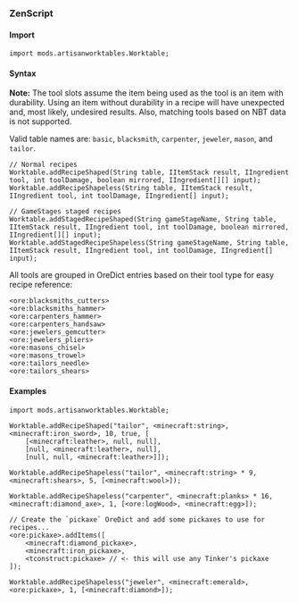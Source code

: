 ### ZenScript

#### Import

```
import mods.artisanworktables.Worktable;
```

#### Syntax

**Note:** The tool slots assume the item being used as the tool is an item with durability. Using an item without durability in a recipe will have unexpected and, most likely, undesired results. Also, matching tools based on NBT data is not supported.

Valid table names are: `basic`, `blacksmith`, `carpenter`, `jeweler`, `mason`, and `tailor`.

```
// Normal recipes
Worktable.addRecipeShaped(String table, IItemStack result, IIngredient tool, int toolDamage, boolean mirrored, IIngredient[][] input);
Worktable.addRecipeShapeless(String table, IItemStack result, IIngredient tool, int toolDamage, IIngredient[] input);

// GameStages staged recipes 
Worktable.addStagedRecipeShaped(String gameStageName, String table, IItemStack result, IIngredient tool, int toolDamage, boolean mirrored, IIngredient[][] input);
Worktable.addStagedRecipeShapeless(String gameStageName, String table, IItemStack result, IIngredient tool, int toolDamage, IIngredient[] input);
```

All tools are grouped in OreDict entries based on their tool type for easy recipe reference:

```
<ore:blacksmiths_cutters>
<ore:blacksmiths_hammer>
<ore:carpenters_hammer>
<ore:carpenters_handsaw>
<ore:jewelers_gemcutter>
<ore:jewelers_pliers>
<ore:masons_chisel>
<ore:masons_trowel>
<ore:tailors_needle>
<ore:tailors_shears>
```

#### Examples

```
import mods.artisanworktables.Worktable;

Worktable.addRecipeShaped("tailor", <minecraft:string>, <minecraft:iron_sword>, 10, true, [
    [<minecraft:leather>, null, null],
    [null, <minecraft:leather>, null],
    [null, null, <minecraft:leather>]]);

Worktable.addRecipeShapeless("tailor", <minecraft:string> * 9, <minecraft:shears>, 5, [<minecraft:wool>]);

Worktable.addRecipeShapeless("carpenter", <minecraft:planks> * 16, <minecraft:diamond_axe>, 1, [<ore:logWood>, <minecraft:egg>]);

// Create the `pickaxe` OreDict and add some pickaxes to use for recipes...
<ore:pickaxe>.addItems([
    <minecraft:diamond_pickaxe>,
    <minecraft:iron_pickaxe>,
    <tconstruct:pickaxe> // <- this will use any Tinker's pickaxe
]);

Worktable.addRecipeShapeless("jeweler", <minecraft:emerald>, <ore:pickaxe>, 1, [<minecraft:diamond>]);
```